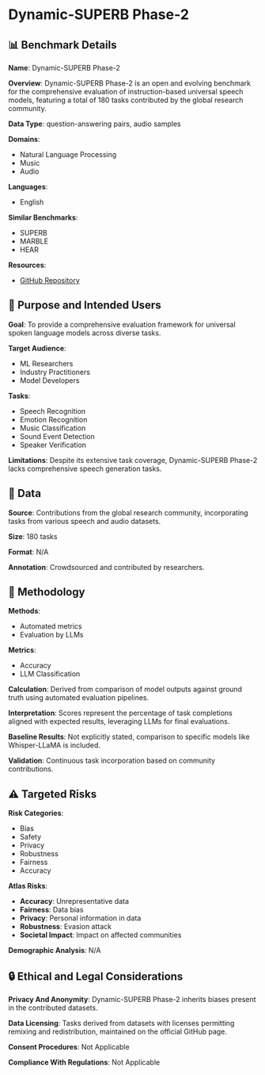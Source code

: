 # Dynamic-SUPERB Phase-2

## 📊 Benchmark Details

**Name**: Dynamic-SUPERB Phase-2

**Overview**: Dynamic-SUPERB Phase-2 is an open and evolving benchmark for the comprehensive evaluation of instruction-based universal speech models, featuring a total of 180 tasks contributed by the global research community.

**Data Type**: question-answering pairs, audio samples

**Domains**:
- Natural Language Processing
- Music
- Audio

**Languages**:
- English

**Similar Benchmarks**:
- SUPERB
- MARBLE
- HEAR

**Resources**:
- [GitHub Repository](https://github.com/dynamic-superb/dynamic-superb)

## 🎯 Purpose and Intended Users

**Goal**: To provide a comprehensive evaluation framework for universal spoken language models across diverse tasks.

**Target Audience**:
- ML Researchers
- Industry Practitioners
- Model Developers

**Tasks**:
- Speech Recognition
- Emotion Recognition
- Music Classification
- Sound Event Detection
- Speaker Verification

**Limitations**: Despite its extensive task coverage, Dynamic-SUPERB Phase-2 lacks comprehensive speech generation tasks.

## 💾 Data

**Source**: Contributions from the global research community, incorporating tasks from various speech and audio datasets.

**Size**: 180 tasks

**Format**: N/A

**Annotation**: Crowdsourced and contributed by researchers.

## 🔬 Methodology

**Methods**:
- Automated metrics
- Evaluation by LLMs

**Metrics**:
- Accuracy
- LLM Classification

**Calculation**: Derived from comparison of model outputs against ground truth using automated evaluation pipelines.

**Interpretation**: Scores represent the percentage of task completions aligned with expected results, leveraging LLMs for final evaluations.

**Baseline Results**: Not explicitly stated, comparison to specific models like Whisper-LLaMA is included.

**Validation**: Continuous task incorporation based on community contributions.

## ⚠️ Targeted Risks

**Risk Categories**:
- Bias
- Safety
- Privacy
- Robustness
- Fairness
- Accuracy

**Atlas Risks**:
- **Accuracy**: Unrepresentative data
- **Fairness**: Data bias
- **Privacy**: Personal information in data
- **Robustness**: Evasion attack
- **Societal Impact**: Impact on affected communities

**Demographic Analysis**: N/A

## 🔒 Ethical and Legal Considerations

**Privacy And Anonymity**: Dynamic-SUPERB Phase-2 inherits biases present in the contributed datasets.

**Data Licensing**: Tasks derived from datasets with licenses permitting remixing and redistribution, maintained on the official GitHub page.

**Consent Procedures**: Not Applicable

**Compliance With Regulations**: Not Applicable
